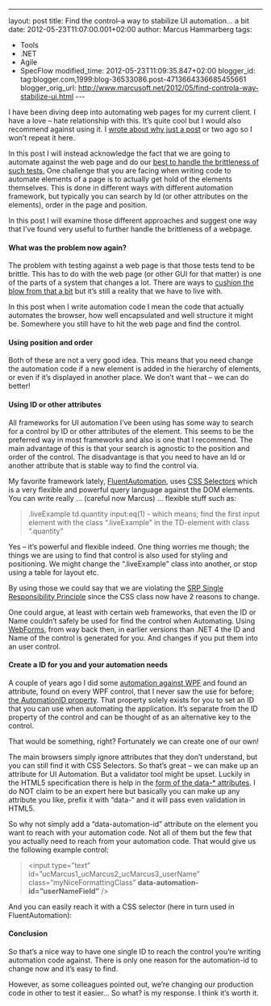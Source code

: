 ---
layout: post
title: Find the control–a way to stabilize UI
automation… a bit
date: 2012-05-23T11:07:00.001+02:00
author: Marcus Hammarberg
tags:
  - Tools
  - .NET
  - Agile
  - SpecFlow
modified_time: 2012-05-23T11:09:35.847+02:00
blogger_id: tag:blogger.com,1999:blog-36533086.post-4713664336685455661
blogger_orig_url: http://www.marcusoft.net/2012/05/find-controla-way-stabilize-ui.html ---

I have been diving deep into automating web pages for my current client.
I have a love – hate relationship with this. It’s quite cool but I would
also recommend against using it. I <a
href="http://www.marcusoft.net/2012/05/specflow-page-objects-and.html"
target="_blank">wrote about why just a post</a> or two ago so I won’t
repeat it here.

In this post I will instead acknowledge the fact that we are going to
automate against the web page and do our <a
href="http://www.marcusoft.net/2012/05/specflow-page-objects-and.html"
target="_blank">best to handle the brittleness of such tests.</a> One
challenge that you are facing when writing code to automate elements of
a page is to actually get hold of the elements themselves. This is done
in different ways with different automation framework, but typically you
can search by Id (or other attributes on the elements), order in the
page and position.

In this post I will examine those different approaches and suggest one
way that I’ve found very useful to further handle the brittleness of a
webpage.
#### What was the problem now again?

The problem with testing against a web page is that those tests tend to
be brittle. This has to do with the web page (or other GUI for that
matter) is one of the parts of a system that changes a lot. There are
ways to <a
href="http://www.marcusoft.net/2012/05/specflow-page-objects-and.html"
target="_blank">cushion the blow from that a bit</a> but it’s still a
reality that we have to live with.

In this post when I write automation code I mean the code that actually
automates the browser, how well encapsulated and well structure it might
be. Somewhere you still have to hit the web page and find the control.

#### Using position and order

Both of these are not a very good idea. This means that you need change
the automation code if a new element is added in the hierarchy of
elements, or even if it’s displayed in another place. We don’t want that
– we can do better!

#### Using ID or other attributes

All frameworks for UI automation I’ve been using has some way to search
for a control by ID or other attributes of the element. This seems to be
the preferred way in most frameworks and also is one that I recommend.
The main advantage of this is that your search is agnostic to the
position and order of the control. The disadvantage is that you need to
have an Id or another attribute that is stable way to find the control
via.

My favorite framework lately, <a href="http://fluent.stirno.com/blog/"
target="_blank">FluentAutomation</a>, uses
<a href="http://www.w3.org/TR/CSS2/selector.html" target="_blank">CSS
Selectors</a> which is a very flexible and powerful query language
against the DOM elements. You can write really … (careful now Marcus) …
flexible stuff such as:

> .liveExample td.quantity input:eq(1) - which means; find the first
> input element with the class “.liveExample” in the TD-element with
> class “.quantity”

Yes – it’s powerful and flexible indeed. One thing worries me though;
the things we are using to find that control is also used for styling
and positioning. We might change the “.liveExample” class into another,
or stop using a table for layout etc.

By using those we could say that we are violating the
<a href="http://en.wikipedia.org/wiki/Single_responsibility_principle"
target="_blank">SRP Single Responsibility Principle</a> since the CSS
class now have 2 reasons to change. 

One could argue, at least with certain web frameworks, that even the ID
or Name couldn’t safely be used for find the control when Automating.
Using <a href="http://msdn.microsoft.com/en-us/library/ms973868.aspx"
target="_blank">WebForms</a>, from way back then, in earlier versions
than .NET 4 the ID and Name of the control is generated for you. And
changes if you put them into an user control.

#### Create a ID for you and your automation needs

A couple of years ago I did some <a
href="http://www.marcusoft.net/2010/08/using-bdd-with-specflow-wpf-and-white_14.html"
target="_blank">automation against WPF</a> and found an attribute, found
on every WPF control, that I never saw the use for before;
<a href="http://msdn.microsoft.com/en-us/library/aa349646.aspx"
target="_blank">the AutomationID property</a>. That property solely
exists for you to set an ID that you can use when automating the
application. It’s separate from the ID property of the control and can
be thought of as an alternative key to the control.

That would be something, right? Fortunately we can create one of our
own!

The main browsers simply ignore attributes that they don’t understand,
but you can still find it with CSS Selectors. So that’s great – we can
make up an attribute for UI Automation. But a validator tool might be
upset. Luckily in the HTML5 specification there is help in the <a
href="http://dev.w3.org/html5/spec/global-attributes.html#embedding-custom-non-visible-data-with-the-data-attributes"
target="_blank">form of the data-* attributes</a>. I do NOT claim to be
an expert here but basically you can make up any attribute you like,
prefix it with “data-“ and it will pass even validation in HTML5.

So why not simply add a “data-automation-id” attribute on the element
you want to reach with your automation code. Not all of them but the few
that you actually need to reach from your automation code. That would
give us the following example control:

> \<input type=”text” id=”ucMarcus1_ucMarcus2_ucMarcus3_userName”
> class=”myNiceFormattingClass” **data-automation-id=”userNameField”**
> /\>

And you can easily reach it with a CSS selector (here in turn used in
FluentAutomation):

#### Conclusion

So that’s a nice way to have one single ID to reach the control you’re
writing automation code against. There is only one reason for the
automation-id to change now and it’s easy to find.

However, as some colleagues pointed out, we’re changing our production
code in other to test it easier… So what? is my response. I think it’s
worth it.
